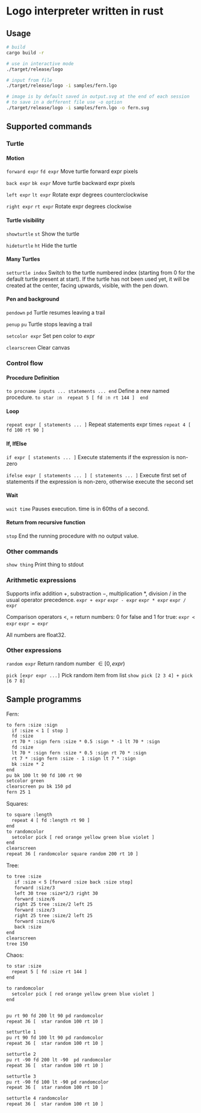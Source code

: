 # Logo interpreter written in rust

## Usage

```bash
# build
cargo build -r

# use in interactive mode
./target/release/logo

# input from file
./target/release/logo -i samples/fern.lgo

# image is by default saved in output.svg at the end of each session
# to save in a defferent file use -o option
./target/release/logo -i samples/fern.lgo -o fern.svg
```

## Supported commands

### Turtle

#### Motion

`forward expr` `fd expr`
    Move turtle forward expr pixels

`back expr` `bk expr`
    Move turtle backward expr pixels

`left expr` `lt expr`
    Rotate expr degrees counterclockwise

`right expr` `rt expr`
    Rotate expr degrees clockwise

#### Turtle visibility

`showturtle` `st`
    Show the turtle

`hideturtle` `ht`
    Hide the turtle

#### Many Turtles

`setturtle index`
    Switch to the turtle numbered index (starting from 0 for the default turtle present at start). If the turtle has not been used yet, it will be created at the center, facing upwards, visible, with the pen down.

#### Pen and background

`pendown` `pd`
    Turtle resumes leaving a trail

`penup` `pu`
    Turtle stops leaving a trail

`setcolor expr`
    Set pen color to *expr*

`clearscreen`
    Clear canvas

### Control flow

#### Procedure Definition

`to procname inputs ... statements ... end`
    Define a new named procedure.
    `to star :n  repeat 5 [ fd :n rt 144 ]  end`

#### Loop

`repeat expr [ statements ... ]`
    Repeat statements expr times
    `repeat 4 [ fd 100 rt 90 ]`

#### If, IfElse

`if expr [ statements ... ]`
    Execute statements if the expression is non-zero

`ifelse expr [ statements ... ] [ statements ... ]`
    Execute first set of statements if the expression is non-zero, otherwise execute the second set

#### Wait

`wait time`
    Pauses execution. time is in 60ths of a second.

#### Return from recursive function

`stop`
    End the running procedure with no output value.

### Other commands

`show thing`
Print thing to stdout

### Arithmetic expressions

Supports infix addition $+$, substraction $-$, multiplication $*$, division $/$ in the usual operator precedence.
`expr + expr`
`expr - expr`
`expr * expr`
`expr / expr`

Comparison operators $<$, $=$ return numbers: 0 for false and 1 for true:
`expr < expr`
`expr = expr`

All numbers are float32.

### Other expressions

`random expr`
  Return random number $\in [0, expr)$

`pick [expr expr ...]`
  Pick random item from list
  `show pick [2 3 4] + pick [6 7 8]`

## Sample programms

Fern:

```txt
to fern :size :sign
  if :size < 1 [ stop ]
  fd :size
  rt 70 * :sign fern :size * 0.5 :sign * -1 lt 70 * :sign
  fd :size
  lt 70 * :sign fern :size * 0.5 :sign rt 70 * :sign
  rt 7 * :sign fern :size - 1 :sign lt 7 * :sign
  bk :size * 2
end
pu bk 100 lt 90 fd 100 rt 90
setcolor green
clearscreen pu bk 150 pd
fern 25 1
```

Squares:

```txt
to square :length
  repeat 4 [ fd :length rt 90 ]
end
to randomcolor
  setcolor pick [ red orange yellow green blue violet ]
end
clearscreen
repeat 36 [ randomcolor square random 200 rt 10 ]
```

Tree:

```txt
to tree :size
   if :size < 5 [forward :size back :size stop]
   forward :size/3
   left 30 tree :size*2/3 right 30
   forward :size/6
   right 25 tree :size/2 left 25
   forward :size/3
   right 25 tree :size/2 left 25
   forward :size/6
   back :size
end
clearscreen
tree 150
```

Chaos:

```txt
to star :size
  repeat 5 [ fd :size rt 144 ]
end

to randomcolor
  setcolor pick [ red orange yellow green blue violet ]
end


pu rt 90 fd 200 lt 90 pd randomcolor
repeat 36 [  star random 100 rt 10 ]

setturtle 1
pu rt 90 fd 100 lt 90 pd randomcolor
repeat 36 [  star random 100 rt 10 ]

setturtle 2
pu rt -90 fd 200 lt -90  pd randomcolor
repeat 36 [  star random 100 rt 10 ]

setturtle 3
pu rt -90 fd 100 lt -90 pd randomcolor
repeat 36 [  star random 100 rt 10 ]

setturtle 4 randomcolor
repeat 36 [  star random 100 rt 10 ]
```
